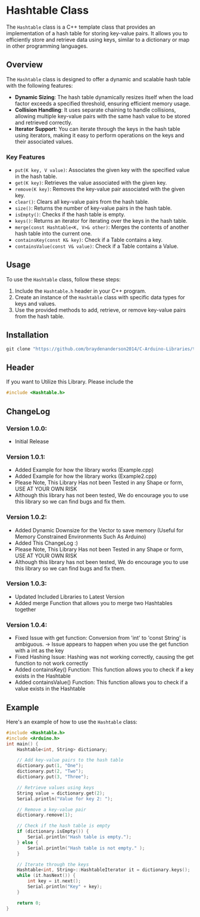 # Hashtable Class

The `Hashtable` class is a C++ template class that provides an implementation of a hash table for storing key-value pairs. It allows you to efficiently store and retrieve data using keys, similar to a dictionary or map in other programming languages.

## Overview

The `Hashtable` class is designed to offer a dynamic and scalable hash table with the following features:

- **Dynamic Sizing**: The hash table dynamically resizes itself when the load factor exceeds a specified threshold, ensuring efficient memory usage.
- **Collision Handling**: It uses separate chaining to handle collisions, allowing multiple key-value pairs with the same hash value to be stored and retrieved correctly.
- **Iterator Support**: You can iterate through the keys in the hash table using iterators, making it easy to perform operations on the keys and their associated values.

### Key Features

- `put(K key, V value)`: Associates the given key with the specified value in the hash table.
- `get(K key)`: Retrieves the value associated with the given key.
- `remove(K key)`: Removes the key-value pair associated with the given key.
- `clear()`: Clears all key-value pairs from the hash table.
- `size()`: Returns the number of key-value pairs in the hash table.
- `isEmpty()`: Checks if the hash table is empty.
- `keys()`: Returns an iterator for iterating over the keys in the hash table.
- `merge(const Hashtable<K, V>& other)`: Merges the contents of another hash table into the current one.
- `containsKey(const K& key)`: Check if a Table contains a key.
- `containsValue(const V& value)`: Check if a Table contains a Value.



## Usage

To use the `Hashtable` class, follow these steps:

1. Include the `Hashtable.h` header in your C++ program.
2. Create an instance of the `Hashtable` class with specific data types for keys and values.
3. Use the provided methods to add, retrieve, or remove key-value pairs from the hash table.


## Installation

```powershell
git clone "https://github.com/braydenanderson2014/C-Arduino-Libraries/tree/main/Hashtable.git"

```
## Header

If you want to Utilize this Library. Please include the 
```cpp 
#include <Hashtable.h> 
```

## ChangeLog
### Version 1.0.0:
* Initial Release 
### Version 1.0.1:
* Added Example for how the library works (Example.cpp)
* Added Example for how the library works (Example2.cpp)
* Please Note, This Library Has not been Tested in any Shape or form, USE AT YOUR OWN RISK
* Although this library has not been tested, We do encourage you to use this library so we can find bugs and fix them.
### Version 1.0.2:
* Added Dynamic Downsize for the Vector to save memory (Useful for Memory Constrained Environments Such As Arduino)
* Added This ChangeLog :)   
* Please Note, This Library Has not been Tested in any Shape or form, USE AT YOUR OWN RISK
* Although this library has not been tested, We do encourage you to use this library so we can find bugs and fix them.
### Version 1.0.3:
* Updated Included Libraries to Latest Version
* Added merge Function that allows you to merge two Hashtables together
### Version 1.0.4:
* Fixed Issue with get function: Conversion from 'int' to 'const String' is ambiguous. -> Issue appears to happen when you use the get function with a int as the key
* Fixed Hashing Issue: Hashing was not working correctly, causing the get function to not work correctly
* Added containsKey() Function: This function allows you to check if a key exists in the Hashtable
* Added containsValue() Function: This function allows you to check if a value exists in the Hashtable


## Example

Here's an example of how to use the `Hashtable` class:

```cpp
#include <Hashtable.h>
#include <Arduino.h>
int main() {
    Hashtable<int, String> dictionary;

    // Add key-value pairs to the hash table
    dictionary.put(1, "One");
    dictionary.put(2, "Two");
    dictionary.put(3, "Three");

    // Retrieve values using keys
    String value = dictionary.get(2);
    Serial.println("Value for key 2: ");

    // Remove a key-value pair
    dictionary.remove(1);

    // Check if the hash table is empty
    if (dictionary.isEmpty()) {
        Serial.println("Hash table is empty.");
    } else {
        Serial.println("Hash table is not empty." );
    }

    // Iterate through the keys
    Hashtable<int, String>::HashtableIterator it = dictionary.keys();
    while (it.hasNext()) {
        int key = it.next();
        Serial.println("Key" + key);
    }

    return 0;
}

```
